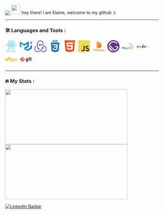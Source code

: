 <img src="https://media.giphy.com/media/L1R1tvI9svkIWwpVYr/giphy.gif" width="100" align = "center"/>
<img  height="30px"  width="30px" aligh="center" src="https://media.giphy.com/media/hvRJCLFzcasrR4ia7z/giphy.gif" /> hey there! i am Elaine, welcome to my github :)


-----

### :hammer_and_wrench: Languages and Tools :

<div>
  <img src="https://github.com/devicons/devicon/blob/master/icons/react/react-original-wordmark.svg" title="React" alt="React" width="40" height="40"/>&nbsp;
  <img src="https://github.com/devicons/devicon/blob/master/icons/materialui/materialui-original.svg" title="Material UI" alt="Material UI" width="40" height="40"/>&nbsp;
  <img src="https://github.com/devicons/devicon/blob/master/icons/redux/redux-original.svg" title="Redux" alt="Redux " width="40" height="40"/>&nbsp;
  <img src="https://github.com/devicons/devicon/blob/master/icons/css3/css3-plain-wordmark.svg"  title="CSS3" alt="CSS" width="40" height="40"/>&nbsp;
  <img src="https://github.com/devicons/devicon/blob/master/icons/html5/html5-original.svg" title="HTML5" alt="HTML" width="40" height="40"/>&nbsp;
  <img src="https://github.com/devicons/devicon/blob/master/icons/javascript/javascript-original.svg" title="JavaScript" alt="JavaScript" width="40" height="40"/>&nbsp;
  <img src="https://github.com/devicons/devicon/blob/master/icons/firebase/firebase-plain-wordmark.svg" title="Firebase" alt="Firebase" width="40" height="40"/>&nbsp;
  <img src="https://github.com/devicons/devicon/blob/master/icons/gatsby/gatsby-original.svg" title="Gatsby"  alt="Gatsby" width="40" height="40"/>&nbsp;
  <img src="https://github.com/devicons/devicon/blob/master/icons/mysql/mysql-original-wordmark.svg" title="MySQL"  alt="MySQL" width="40" height="40"/>&nbsp;
  <img src="https://github.com/devicons/devicon/blob/master/icons/nodejs/nodejs-original-wordmark.svg" title="NodeJS" alt="NodeJS" width="40" height="40"/>&nbsp;
  <img src="https://github.com/devicons/devicon/blob/master/icons/amazonwebservices/amazonwebservices-plain-wordmark.svg" title="AWS" alt="AWS" width="40" height="40"/>&nbsp;
  <img src="https://github.com/devicons/devicon/blob/master/icons/git/git-original-wordmark.svg" title="Git" **alt="Git" width="40" height="40"/>
</div>

-----

### :fire: My Stats :
<p>
<img height="180em" src="http://github-readme-streak-stats.herokuapp.com?user=Elaine-904&theme=black-ice&date_format=j%2Fn%5B%2FY%5D" align = "center" width="400px"/>
<img height="180em" src="https://github-readme-stats.vercel.app/api/top-langs?username=Elaine-904&show_icons=true&locale=en&layout=compact&theme=vision-friendly-dark" align = "center" width="400px"/>
</p>

<p aligh="center">
  <a href="https://www.linkedin.com/in/ruitong-he-0215/">
    <img src="https://img.shields.io/badge/LinkedIn-blue?style=for-the-badge&logo=linkedin&logoColor=white" alt="LinkedIn Badge" align = "center"/>
  </a>
</p>
<img src="https://komarev.com/ghpvc/?username=Elaine-904&style=flat-square&color=blue" alt="" align = "center"/>
